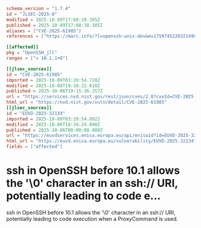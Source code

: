 ```toml
schema_version = "1.7.4"
id = "JLSEC-2025-8"
modified = 2025-10-09T17:08:38.385Z
published = 2025-10-09T17:08:38.385Z
aliases = ["CVE-2025-61985"]
references = ["https://marc.info/?l=openssh-unix-dev&m=175974522032149&w=2", "https://www.openssh.com/releasenotes.html#10.1p1", "https://www.openwall.com/lists/oss-security/2025/10/06/1"]

[[affected]]
pkg = "OpenSSH_jll"
ranges = ["< 10.1.1+0"]

[[jlsec_sources]]
id = "CVE-2025-61985"
imported = 2025-10-09T03:20:54.728Z
modified = 2025-10-08T19:38:32.610Z
published = 2025-10-06T19:15:36.357Z
url = "https://services.nvd.nist.gov/rest/json/cves/2.0?cveId=CVE-2025-61985"
html_url = "https://nvd.nist.gov/vuln/detail/CVE-2025-61985"
[[jlsec_sources]]
id = "EUVD-2025-32134"
imported = 2025-10-09T03:20:54.892Z
modified = 2025-10-06T18:34:24.000Z
published = 2025-10-06T00:00:00.000Z
url = "https://euvdservices.enisa.europa.eu/api/enisaid?id=EUVD-2025-32134"
html_url = "https://euvd.enisa.europa.eu/vulnerability/EUVD-2025-32134"
fields = ["affected"]
```

# ssh in OpenSSH before 10.1 allows the '\0' character in an ssh:// URI, potentially leading to code e...

ssh in OpenSSH before 10.1 allows the '\0' character in an ssh:// URI, potentially leading to code execution when a ProxyCommand is used.

